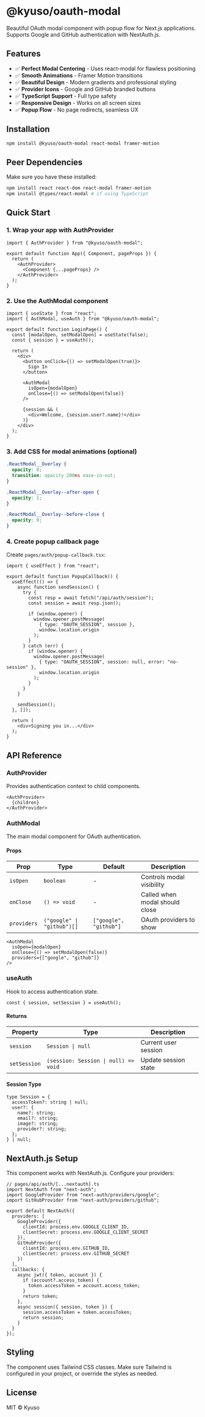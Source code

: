 # @kyuso/oauth-modal

Beautiful OAuth modal component with popup flow for Next.js applications. Supports Google and GitHub authentication with NextAuth.js.

## Features

- ✅ **Perfect Modal Centering** - Uses react-modal for flawless positioning
- ✅ **Smooth Animations** - Framer Motion transitions
- ✅ **Beautiful Design** - Modern gradients and professional styling
- ✅ **Provider Icons** - Google and GitHub branded buttons
- ✅ **TypeScript Support** - Full type safety
- ✅ **Responsive Design** - Works on all screen sizes
- ✅ **Popup Flow** - No page redirects, seamless UX

## Installation

```bash
npm install @kyuso/oauth-modal react-modal framer-motion
```

## Peer Dependencies

Make sure you have these installed:

```bash
npm install react react-dom react-modal framer-motion
npm install @types/react-modal # if using TypeScript
```

## Quick Start

### 1. Wrap your app with AuthProvider

```tsx
import { AuthProvider } from "@kyuso/oauth-modal";

export default function App({ Component, pageProps }) {
  return (
    <AuthProvider>
      <Component {...pageProps} />
    </AuthProvider>
  );
}
```

### 2. Use the AuthModal component

```tsx
import { useState } from "react";
import { AuthModal, useAuth } from "@kyuso/oauth-modal";

export default function LoginPage() {
  const [modalOpen, setModalOpen] = useState(false);
  const { session } = useAuth();

  return (
    <div>
      <button onClick={() => setModalOpen(true)}>
        Sign In
      </button>
      
      <AuthModal 
        isOpen={modalOpen} 
        onClose={() => setModalOpen(false)} 
      />
      
      {session && (
        <div>Welcome, {session.user?.name}!</div>
      )}
    </div>
  );
}
```

### 3. Add CSS for modal animations (optional)

```css
.ReactModal__Overlay {
  opacity: 0;
  transition: opacity 200ms ease-in-out;
}

.ReactModal__Overlay--after-open {
  opacity: 1;
}

.ReactModal__Overlay--before-close {
  opacity: 0;
}
```

### 4. Create popup callback page

Create `pages/auth/popup-callback.tsx`:

```tsx
import { useEffect } from "react";

export default function PopupCallback() {
  useEffect(() => {
    async function sendSession() {
      try {
        const resp = await fetch("/api/auth/session");
        const session = await resp.json();
        
        if (window.opener) {
          window.opener.postMessage(
            { type: "OAUTH_SESSION", session }, 
            window.location.origin
          );
        }
      } catch (err) {
        if (window.opener) {
          window.opener.postMessage(
            { type: "OAUTH_SESSION", session: null, error: "no-session" }, 
            window.location.origin
          );
        }
      }
    }
    
    sendSession();
  }, []);

  return (
    <div>Signing you in...</div>
  );
}
```

## API Reference

### AuthProvider

Provides authentication context to child components.

```tsx
<AuthProvider>
  {children}
</AuthProvider>
```

### AuthModal

The main modal component for OAuth authentication.

#### Props

| Prop | Type | Default | Description |
|------|------|---------|-------------|
| `isOpen` | `boolean` | - | Controls modal visibility |
| `onClose` | `() => void` | - | Called when modal should close |
| `providers` | `("google" \| "github")[]` | `["google", "github"]` | OAuth providers to show |

```tsx
<AuthModal 
  isOpen={modalOpen}
  onClose={() => setModalOpen(false)}
  providers={["google", "github"]}
/>
```

### useAuth

Hook to access authentication state.

```tsx
const { session, setSession } = useAuth();
```

#### Returns

| Property | Type | Description |
|----------|------|-------------|
| `session` | `Session \| null` | Current user session |
| `setSession` | `(session: Session \| null) => void` | Update session state |

#### Session Type

```tsx
type Session = {
  accessToken?: string | null;
  user?: {
    name?: string;
    email?: string;
    image?: string;
    provider?: string;
  };
} | null;
```

## NextAuth.js Setup

This component works with NextAuth.js. Configure your providers:

```tsx
// pages/api/auth/[...nextauth].ts
import NextAuth from "next-auth";
import GoogleProvider from "next-auth/providers/google";
import GitHubProvider from "next-auth/providers/github";

export default NextAuth({
  providers: [
    GoogleProvider({
      clientId: process.env.GOOGLE_CLIENT_ID,
      clientSecret: process.env.GOOGLE_CLIENT_SECRET
    }),
    GitHubProvider({
      clientId: process.env.GITHUB_ID,
      clientSecret: process.env.GITHUB_SECRET
    })
  ],
  callbacks: {
    async jwt({ token, account }) {
      if (account?.access_token) {
        token.accessToken = account.access_token;
      }
      return token;
    },
    async session({ session, token }) {
      session.accessToken = token.accessToken;
      return session;
    }
  }
});
```

## Styling

The component uses Tailwind CSS classes. Make sure Tailwind is configured in your project, or override the styles as needed.

## License

MIT © Kyuso